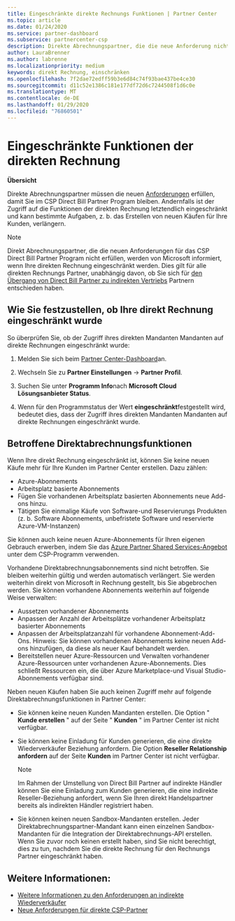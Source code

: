 ```yaml
---
title: Eingeschränkte direkte Rechnungs Funktionen | Partner Center
ms.topic: article
ms.date: 01/24/2020
ms.service: partner-dashboard
ms.subservice: partnercenter-csp
description: Direkte Abrechnungspartner, die die neue Anforderung nicht erfüllen, verfügen über eingeschränkte Funktionen der Rechnung.
author: LauraBrenner
ms.author: labrenne
ms.localizationpriority: medium
keywords: direkt Rechnung, einschränken
ms.openlocfilehash: 7f2dae72edff59b3e6d84c74f93bae437be4ce30
ms.sourcegitcommit: d11c52e1386c181e177df72d6c7244508f1d6c0e
ms.translationtype: MT
ms.contentlocale: de-DE
ms.lasthandoff: 01/29/2020
ms.locfileid: "76860501"
---
```

# <a name="restricted-direct-bill-capabilities"></a>Eingeschränkte Funktionen der direkten Rechnung  

**Übersicht**

Direkte Abrechnungspartner müssen die neuen [Anforderungen](direct-partner-new-requirements.md) erfüllen, damit Sie im CSP Direct Bill Partner Program bleiben. Andernfalls ist der Zugriff auf die Funktionen der direkten Rechnung letztendlich eingeschränkt und kann bestimmte Aufgaben, z. b. das Erstellen von neuen Käufen für Ihre Kunden, verlängern. 

>[!Note]
>Direkt Abrechnungspartner, die die neuen Anforderungen für das CSP Direct Bill Partner Program nicht erfüllen, werden von Microsoft informiert, wenn Ihre direkten Rechnung eingeschränkt werden. Dies gilt für alle direkten Rechnungs Partner, unabhängig davon, ob Sie sich für [den Übergang von Direct Bill Partner zu indirekten Vertriebs](transition-direct-to-indirect.md) Partnern entschieden haben.  
 
## <a name="how-to-tell-if-your-direct-bill-capabilities-has-been-restricted"></a>Wie Sie festzustellen, ob Ihre direkt Rechnung eingeschränkt wurde 

So überprüfen Sie, ob der Zugriff ihres direkten Mandanten Mandanten auf direkte Rechnungen eingeschränkt wurde: 

1. Melden Sie sich beim [Partner Center-Dashboard](https://partner.microsoft.com/dashboard)an. 

2. Wechseln Sie zu **Partner Einstellungen** -> **Partner Profil**. 

3. Suchen Sie unter **Programm Info**nach **Microsoft Cloud Lösungsanbieter Status**. 

4. Wenn für den Programmstatus der Wert **eingeschränkt**festgestellt wird, bedeutet dies, dass der Zugriff ihres direkten Mandanten Mandanten auf direkte Rechnungen eingeschränkt wurde. 
 
## <a name="affected-direct-bill-capabilities"></a>Betroffene Direktabrechnungsfunktionen 

Wenn Ihre direkt Rechnung eingeschränkt ist, können Sie keine neuen Käufe mehr für Ihre Kunden im Partner Center erstellen. Dazu zählen: 

- Azure-Abonnements 
- Arbeitsplatz basierte Abonnements 
- Fügen Sie vorhandenen Arbeitsplatz basierten Abonnements neue Add-ons hinzu. 
- Tätigen Sie einmalige Käufe von Software-und Reservierungs Produkten (z. b. Software Abonnements, unbefristete Software und reservierte Azure-VM-Instanzen) 

Sie können auch keine neuen Azure-Abonnements für Ihren eigenen Gebrauch erwerben, indem Sie das [Azure Partner Shared Services-Angebot](shared-services.md) unter dem CSP-Programm verwenden. 

Vorhandene Direktabrechnungsabonnements sind nicht betroffen. Sie bleiben weiterhin gültig und werden automatisch verlängert. Sie werden weiterhin direkt von Microsoft in Rechnung gestellt, bis Sie abgebrochen werden. Sie können vorhandene Abonnements weiterhin auf folgende Weise verwalten: 

- Aussetzen vorhandener Abonnements 
- Anpassen der Anzahl der Arbeitsplätze vorhandener Arbeitsplatz basierter Abonnements 
- Anpassen der Arbeitsplatzanzahl für vorhandene Abonnement-Add-Ons. Hinweis: Sie können vorhandenen Abonnements keine neuen Add-ons hinzufügen, da diese als neuer Kauf behandelt werden. 
- Bereitstellen neuer Azure-Ressourcen und Verwalten vorhandener Azure-Ressourcen unter vorhandenen Azure-Abonnements. Dies schließt Ressourcen ein, die über Azure Marketplace-und Visual Studio-Abonnements verfügbar sind. 

Neben neuen Käufen haben Sie auch keinen Zugriff mehr auf folgende Direktabrechnungsfunktionen in Partner Center: 

- Sie können keine neuen Kunden Mandanten erstellen. Die Option " **Kunde erstellen** " auf der Seite " **Kunden** " im Partner Center ist nicht verfügbar. 
- Sie können keine Einladung für Kunden generieren, die eine direkte Wiederverkäufer Beziehung anfordern. Die Option **Reseller Relationship anfordern** auf der Seite **Kunden** im Partner Center ist nicht verfügbar. 

    >[!Note]
    >Im Rahmen der Umstellung von Direct Bill Partner auf indirekte Händler können Sie eine Einladung zum Kunden generieren, die eine indirekte Reseller-Beziehung anfordert, wenn Sie Ihren direkt Handelspartner bereits als indirekten Händler registriert haben. 
 
- Sie können keinen neuen Sandbox-Mandanten erstellen. Jeder Direktabrechnungspartner-Mandant kann einen einzelnen Sandbox-Mandanten für die Integration der Direktabrechnungs-API erstellen. Wenn Sie zuvor noch keinen erstellt haben, sind Sie nicht berechtigt, dies zu tun, nachdem Sie die direkte Rechnung für den Rechnungs Partner eingeschränkt haben.  

## <a name="see-also"></a>Weitere Informationen: 
- [Weitere Informationen zu den Anforderungen an indirekte Wiederverkäufer](https://assetsprod.microsoft.com/csp-directbill-to-indirect-transition.pdf) 
- [Neue Anforderungen für direkte CSP-Partner](direct-partner-new-requirements.md)